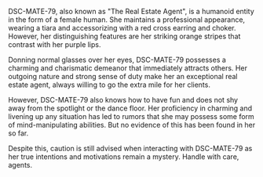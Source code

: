 DSC-MATE-79, also known as "The Real Estate Agent", is a humanoid entity in the form of a female human. She maintains a professional appearance, wearing a tiara and accessorizing with a red cross earring and choker. However, her distinguishing features are her striking orange stripes that contrast with her purple lips. 

Donning normal glasses over her eyes, DSC-MATE-79 possesses a charming and charismatic demeanor that immediately attracts others. Her outgoing nature and strong sense of duty make her an exceptional real estate agent, always willing to go the extra mile for her clients. 

However, DSC-MATE-79 also knows how to have fun and does not shy away from the spotlight or the dance floor. Her proficiency in charming and livening up any situation has led to rumors that she may possess some form of mind-manipulating abilities. But no evidence of this has been found in her so far.

Despite this, caution is still advised when interacting with DSC-MATE-79 as her true intentions and motivations remain a mystery. Handle with care, agents.